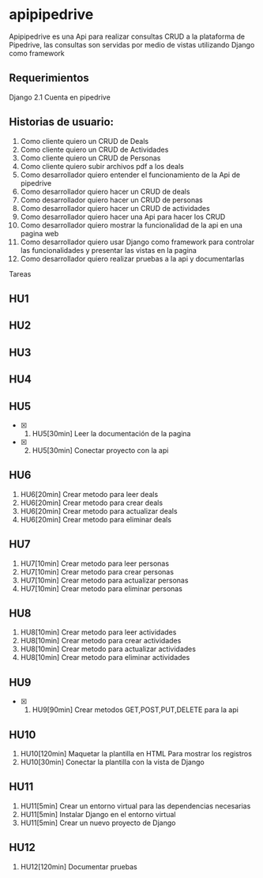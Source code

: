 # apipipedrive

Apipipedrive es una Api para realizar consultas CRUD a la plataforma de Pipedrive, las consultas son servidas por medio de vistas utilizando Django como framework


## Requerimientos

Django 2.1
Cuenta en pipedrive

## Historias de usuario:

1. Como cliente quiero un CRUD de Deals
2. Como cliente quiero un CRUD de Actividades
3. Como cliente quiero un CRUD de Personas
4. Como cliente quiero subir archivos pdf a los deals
5. Como desarrollador quiero entender el funcionamiento de la Api de pipedrive
6. Como desarrollador quiero hacer un CRUD de deals
7. Como desarrollador quiero hacer un CRUD de personas
8. Como desarrollador quiero hacer un CRUD de actividades
9. Como desarrollador quiero hacer una Api para hacer los CRUD
10. Como desarrollador quiero mostrar la funcionalidad de la api en una pagina web
11. Como desarrollador quiero usar Django como framework para controlar las funcionalidades y presentar las vistas en la pagina
12. Como desarrollador quiero realizar pruebas a la api y documentarlas

Tareas

## HU1  

## HU2  

## HU3  

## HU4  


## HU5 

- [x] 1. HU5[30min] Leer la documentación de la pagina 
- [x] 2. HU5[30min] Conectar proyecto con la api


## HU6 
1. HU6[20min] Crear metodo para leer deals
2. HU6[20min] Crear metodo para crear deals
3. HU6[20min] Crear metodo para actualizar deals
4. HU6[20min] Crear metodo para eliminar deals

## HU7 

1. HU7[10min] Crear metodo para leer personas
2. HU7[10min] Crear metodo para crear personas
3. HU7[10min] Crear metodo para actualizar personas
4. HU7[10min] Crear metodo para eliminar personas

## HU8 

1. HU8[10min] Crear metodo para leer actividades
2. HU8[10min] Crear metodo para crear actividades
3. HU8[10min] Crear metodo para actualizar actividades
4. HU8[10min] Crear metodo para eliminar actividades

## HU9 


- [x] 1. HU9[90min] Crear metodos GET,POST,PUT,DELETE para la api

## HU10 

1. HU10[120min] Maquetar la plantilla en HTML Para mostrar los registros
2. HU10[30min] Conectar la plantilla con la vista de Django

## HU11 

1. HU11[5min] Crear un entorno virtual para las dependencias necesarias
2. HU11[5min] Instalar Django en el entorno virtual
3. HU11[5min] Crear un nuevo proyecto de Django 

## HU12 

1. HU12[120min] Documentar pruebas

